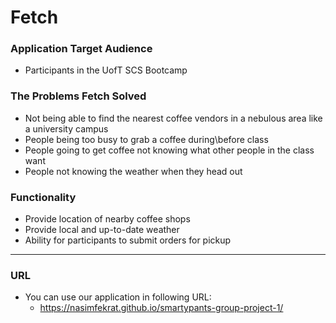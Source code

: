 # Fetch

### Application Target Audience
* Participants in the UofT SCS Bootcamp

### The Problems Fetch Solved
* Not being able to find the nearest coffee vendors in a nebulous area like a university campus
* People being too busy to grab a coffee during\before class
* People going to get coffee not knowing what other people in the class want
* People not knowing the weather when they head out

### Functionality
* Provide location of nearby coffee shops
* Provide local and up-to-date weather
* Ability for participants to submit orders for pickup

- - -

### URL
* You can use our application in following URL:
    * https://nasimfekrat.github.io/smartypants-group-project-1/
